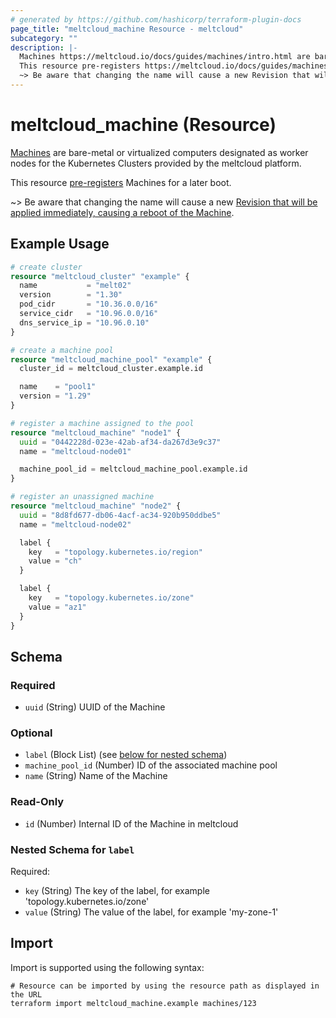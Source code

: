 ```yaml
---
# generated by https://github.com/hashicorp/terraform-plugin-docs
page_title: "meltcloud_machine Resource - meltcloud"
subcategory: ""
description: |-
  Machines https://meltcloud.io/docs/guides/machines/intro.html are bare-metal or virtualized computers designated as worker nodes for the Kubernetes Clusters provided by the meltcloud platform.
  This resource pre-registers https://meltcloud.io/docs/guides/machines/intro.html#pre-register Machines for a later boot.
  ~> Be aware that changing the name will cause a new Revision that will be applied immediately, causing a reboot of the Machine https://meltcloud.io/docs/guides/machines/intro.html#revisions.
---
```


# meltcloud_machine (Resource)

[Machines](https://meltcloud.io/docs/guides/machines/intro.html) are bare-metal or virtualized computers designated as worker nodes for the Kubernetes Clusters provided by the meltcloud platform.

This resource [pre-registers](https://meltcloud.io/docs/guides/machines/intro.html#pre-register) Machines for a later boot.

~> Be aware that changing the name will cause a new [Revision that will be applied immediately, causing a reboot of the Machine](https://meltcloud.io/docs/guides/machines/intro.html#revisions).

## Example Usage

```terraform
# create cluster
resource "meltcloud_cluster" "example" {
  name           = "melt02"
  version        = "1.30"
  pod_cidr       = "10.36.0.0/16"
  service_cidr   = "10.96.0.0/16"
  dns_service_ip = "10.96.0.10"
}

# create a machine pool
resource "meltcloud_machine_pool" "example" {
  cluster_id = meltcloud_cluster.example.id

  name    = "pool1"
  version = "1.29"
}

# register a machine assigned to the pool
resource "meltcloud_machine" "node1" {
  uuid = "0442228d-023e-42ab-af34-da267d3e9c37"
  name = "meltcloud-node01"

  machine_pool_id = meltcloud_machine_pool.example.id
}

# register an unassigned machine
resource "meltcloud_machine" "node2" {
  uuid = "8d8fd677-db06-4acf-ac34-920b950ddbe5"
  name = "meltcloud-node02"

  label {
    key   = "topology.kubernetes.io/region"
    value = "ch"
  }

  label {
    key   = "topology.kubernetes.io/zone"
    value = "az1"
  }
}
```

<!-- schema generated by tfplugindocs -->
## Schema

### Required

- `uuid` (String) UUID of the Machine

### Optional

- `label` (Block List) (see [below for nested schema](#nestedblock--label))
- `machine_pool_id` (Number) ID of the associated machine pool
- `name` (String) Name of the Machine

### Read-Only

- `id` (Number) Internal ID of the Machine in meltcloud

<a id="nestedblock--label"></a>
### Nested Schema for `label`

Required:

- `key` (String) The key of the label, for example 'topology.kubernetes.io/zone'
- `value` (String) The value of the label, for example 'my-zone-1'

## Import

Import is supported using the following syntax:

```shell
# Resource can be imported by using the resource path as displayed in the URL
terraform import meltcloud_machine.example machines/123
```
